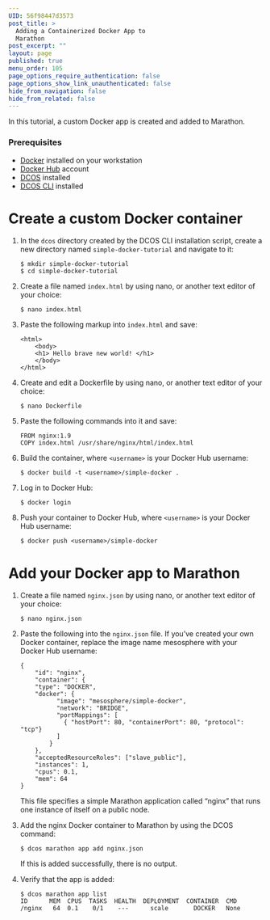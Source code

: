 ```yaml
---
UID: 56f98447d3573
post_title: >
  Adding a Containerized Docker App to
  Marathon
post_excerpt: ""
layout: page
published: true
menu_order: 105
page_options_require_authentication: false
page_options_show_link_unauthenticated: false
hide_from_navigation: false
hide_from_related: false
---
```

In this tutorial, a custom Docker app is created and added to Marathon.

### Prerequisites

*   [Docker][1] installed on your workstation
*   [Docker Hub][2] account
*   [DCOS][3] installed
*   [DCOS CLI][4] installed

# Create a custom Docker container

1.  In the `dcos` directory created by the DCOS CLI installation script, create a new directory named `simple-docker-tutorial` and navigate to it:
    
        $ mkdir simple-docker-tutorial
        $ cd simple-docker-tutorial
        

2.  Create a file named `index.html` by using nano, or another text editor of your choice:
    
        $ nano index.html
        

3.  Paste the following markup into `index.html` and save:
    
        <html>
            <body>
            <h1> Hello brave new world! </h1>
            </body>
        </html>
        

4.  Create and edit a Dockerfile by using nano, or another text editor of your choice:
    
        $ nano Dockerfile
        

5.  Paste the following commands into it and save:
    
        FROM nginx:1.9
        COPY index.html /usr/share/nginx/html/index.html
        

6.  Build the container, where `<username>` is your Docker Hub username:
    
        $ docker build -t <username>/simple-docker .
        

7.  Log in to Docker Hub:
    
        $ docker login
        

8.  Push your container to Docker Hub, where `<username>` is your Docker Hub username:
    
        $ docker push <username>/simple-docker
        

# Add your Docker app to Marathon

1.  Create a file named `nginx.json` by using nano, or another text editor of your choice:
    
        $ nano nginx.json
        

2.  Paste the following into the `nginx.json` file. If you’ve created your own Docker container, replace the image name mesosphere with your Docker Hub username:
    
        {
            "id": "nginx",
            "container": {
            "type": "DOCKER",
            "docker": {
                  "image": "mesosphere/simple-docker",
                  "network": "BRIDGE",
                  "portMappings": [
                    { "hostPort": 80, "containerPort": 80, "protocol": "tcp"}
                  ]
                }
            },
            "acceptedResourceRoles": ["slave_public"],
            "instances": 1,
            "cpus": 0.1,
            "mem": 64
        }
        
    
    This file specifies a simple Marathon application called “nginx” that runs one instance of itself on a public node.

3.  Add the nginx Docker container to Marathon by using the DCOS command:
    
        $ dcos marathon app add nginx.json
        
    
    If this is added successfully, there is no output.

4.  Verify that the app is added:
    
        $ dcos marathon app list
        ID      MEM  CPUS  TASKS  HEALTH  DEPLOYMENT  CONTAINER  CMD                        
        /nginx   64  0.1    0/1    ---      scale       DOCKER   None

 [1]: https://www.docker.com
 [2]: https://hub.docker.com
 [3]: /administration/installing/
 [4]: /usage/cli/install/